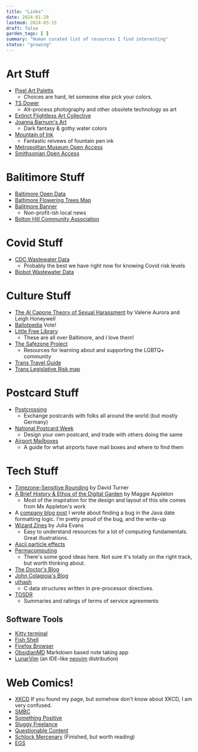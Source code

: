 ```yaml
---
title: "Links"
date: 2024-01-20
lastmod: 2024-03-15
draft: false
garden_tags: [ ]
summary: "Human curated list of resources I find interesting"
status: "growing"
---
```


# Art Stuff
- [Pixel Art Paletts](https://lospec.com/)
    - Choices are hard, let someone else pick your colors.
- [TS Dower](https://tsdower.com/)
    - Alt-process photography and other obsolete technology as art
- [Extinct Flightless Art Collective](http://extinct-flightless.blogspot.com/)
- [Joanna Barnum's Art](https://www.joannabarnum.com/)
    - Dark fantasy & gothy water colors
- [Mountain of Ink](https://mountainofink.com/)
    - Fantastic reivews of fountain pen ink
- [Metropolitan Museum Open Access](https://www.metmuseum.org/art/collection/search?showOnly=openAccess)
- [Smithsonian Open Access](https://www.si.edu/openaccess)

# Balitimore Stuff
- [Baltimore Open Data](https://data.baltimorecity.gov/)
- [Baltimore Flowering Trees Map](https://baltimore.maps.arcgis.com/apps/dashboards/96865b6cb52f4a7aaa317607f7cef802)
- [Balitmore Banner](https://www.thebaltimorebanner.com/)
    - Non-profit-ish local news
- [Bolton Hill Community Association](https://boltonhillmd.org/)

# Covid Stuff
- [CDC Wastewater Data](https://www.cdc.gov/nwss/rv/COVID19-statetrend.html)
    - Probably the best we have right now for knowing Covid risk levels
- [Biobot Wastewater Data](https://biobot.io/data/)

# Culture Stuff
- [The Al Capone Theory of Sexual
  Harassment](https://hypatia.ca/2017/07/18/the-al-capone-theory-of-sexual-harassment/)
  by Valerie Aurora and Leigh Honeywell 
- [Ballotpedia](https://ballotpedia.org/Main_Page) Vote!
- [Little Free Library](https://littlefreelibrary.org/)
    - These are all over Baltimore, and I love them!
- [The Safezone Project](https://thesafezoneproject.com/)
    - Resources for learning about and supporting the LGBTQ+ community
- [Trans Travel Guide](https://travelwhiletrans.com/#/)
- [Trans Legislative Risk map](https://www.erininthemorning.com/p/anti-trans-legislative-risk-assessment)

# Postcard Stuff
- [Postcrossing](https://www.postcrossing.com/)
    - Exchange postcards with folks all around the world (but mostly Germany)
- [National Postcard Week](https://sites.google.com/view/national-postcard-week)
    - Design your own postcard, and trade with others doing the same
- [Airport Mailboxes](https://www.airportmailbox.com/)
    - A guide for what airports have mail boxes and where to find them

# Tech Stuff
- [Timezone-Sensitive
  Rounding](https://davecturner.github.io/2019/04/14/timezone-rounding.html) by
  David Turner 
- [A Brief History & Ethos of the Digital
  Garden](https://maggieappleton.com/garden-history) by Maggie Appleton
  - Most of the inspiration for the design and layout of this site comes from
    Mx Appleton's work
- A [company blog
  post](https://www.elastic.co/blog/how-elastic-traced-a-formatting-bug-in-elasticsearch)
  I wrote about finding a bug in the Java date formatting logic.  I'm pretty
  proud of the bug, and the write-up
- [Wizard Zines](https://wizardzines.com/) by Julia Evans
    - Easy to understand resources for a lot of computing fundamentals. Great illustrations.
- [Ascii particle effects](https://tilde.team/~kiedtl/blog/particles/)
- [Permacomputing](https://permacomputing.net/)
    - There's some good ideas here. Not sure it's totally on the right track, but worth thinking about.
- [The Doctor's Blog](https://drwho.virtadpt.net/)
- [John Colagioia's Blog](https://john.colagioia.net/blog/)
- [uthash](https://troydhanson.github.io/uthash/)
    - C data structures written in pre-processor directives.
- [TOSDR](https://tosdr.org/)
    - Summaries and ratings of terms of service agreements

## Software Tools
- [Kitty terminal](https://sw.kovidgoyal.net/kitty/)
- [Fish Shell](https://fishshell.com/)
- [Firefox Browser](https://www.mozilla.org/en-US/firefox/new/)
- [ObsidianMD](https://obsidian.md/) Markdown based note taking app
- [LunarVim](https://www.lunarvim.org/) (an IDE-like [neovim](https://neovim.io/) distribution)

# Web Comics!
- [XKCD](https://xkcd.com/) If you found my page, but somehow don't know about XKCD, I am very confused.
- [SMBC](https://www.smbc-comics.com/)
- [Something Positive](https://somethingpositive.net/)
- [Sluggy Freelance](https://sluggy.com/)
- [Questionable Content](https://questionablecontent.net/)
- [Schlock Mercenary](https://www.schlockmercenary.com/) (Finished, but worth reading)
- [EGS](https://www.egscomics.com/)

